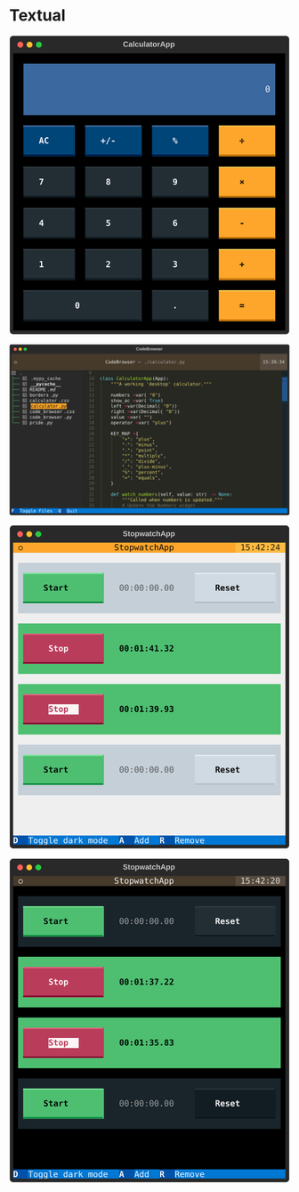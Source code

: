 # Textual


![calculator screenshot](./imgs/calculator.svg)

![code browser screenshot](./imgs/codebrowser.svg)

![stopwatch light screenshot](./imgs/stopwatch_light.svg)

![stopwatch dark screenshot](./imgs/stopwatch_dark.svg)
